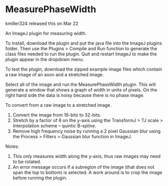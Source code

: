 # MeasurePhaseWidth
kmiller324 released this on Mar 22

An ImageJ plugin for measuring width.

To install, download the plugin and put the java file into the ImageJ plugins folder. Then use the Plugins > Compile and Run function to generate the class files needed to run the plugin. Quit and restart ImageJ to make the plugin appear in the dropdown menu.

To test the plugin, download the zipped example image files which contain a raw image of an axon and a stretched image.

Select all of the image and run the MeasurePhaseWidth plugin. This will generate a window that shows a graph of width in units of pixels. On the right hand side the data is noisy because there is no phase image.

To convert from a raw image to a stretched image.
1. Convert the image from 16-bits to 32-bits.
2. Stretch by a factor of 8 on the y-axis using the TransformJ > TJ scale > Interpolation scheme – quintic B-spline.
3. Remove high frequency noise by running a 2 pixel Gaussian blur using the Process > Filters > Gaussian blur function in ImageJ.

Notes:
1. This only measures width along the y-axis, thus raw images may need to be rotated. 
2. An error message occurs if a subregion of the image (that does not span the top to bottom) is selected. A work around is to crop the image before running the plugin.
